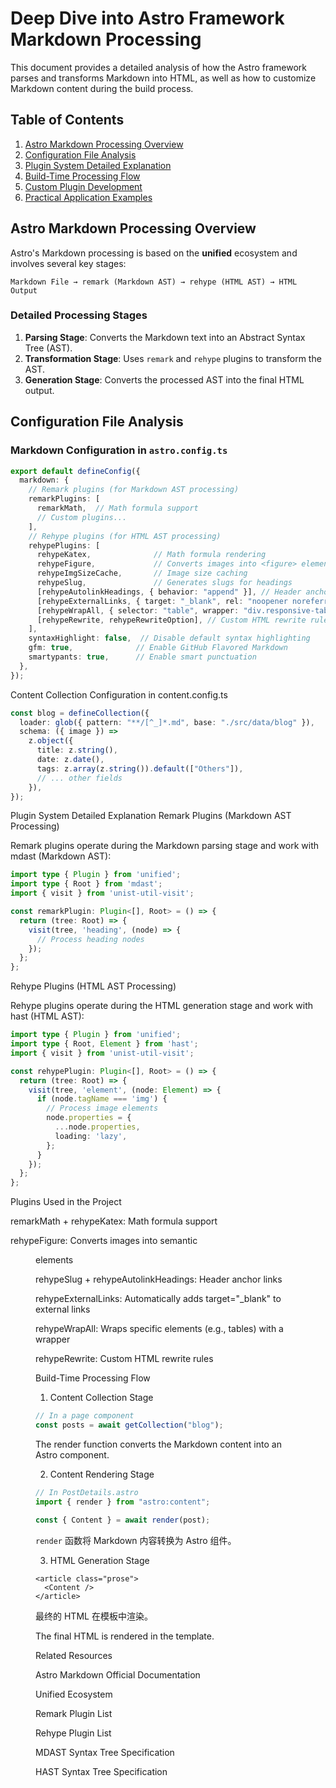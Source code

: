 # Deep Dive into Astro Framework Markdown Processing

This document provides a detailed analysis of how the Astro framework parses and transforms Markdown into HTML, as well as how to customize Markdown content during the build process.

## Table of Contents

1. [Astro Markdown Processing Overview](#astro-markdown-processing-overview)
2. [Configuration File Analysis](#configuration-file-analysis)
3. [Plugin System Detailed Explanation](#plugin-system-detailed-explanation)
4. [Build-Time Processing Flow](#build-time-processing-flow)
5. [Custom Plugin Development](#custom-plugin-development)
6. [Practical Application Examples](#practical-application-examples)

## Astro Markdown Processing Overview

Astro's Markdown processing is based on the **unified** ecosystem and involves several key stages:

```
Markdown File → remark (Markdown AST) → rehype (HTML AST) → HTML Output
```

### Detailed Processing Stages

1. **Parsing Stage**: Converts the Markdown text into an Abstract Syntax Tree (AST).
2. **Transformation Stage**: Uses `remark` and `rehype` plugins to transform the AST.
3. **Generation Stage**: Converts the processed AST into the final HTML output.

## Configuration File Analysis

### Markdown Configuration in `astro.config.ts`

```typescript
export default defineConfig({
  markdown: {
    // Remark plugins (for Markdown AST processing)
    remarkPlugins: [
      remarkMath,  // Math formula support
      // Custom plugins...
    ],
    // Rehype plugins (for HTML AST processing)
    rehypePlugins: [
      rehypeKatex,              // Math formula rendering
      rehypeFigure,             // Converts images into <figure> elements
      rehypeImgSizeCache,       // Image size caching
      rehypeSlug,               // Generates slugs for headings
      [rehypeAutolinkHeadings, { behavior: "append" }], // Header anchor links
      [rehypeExternalLinks, { target: "_blank", rel: "noopener noreferrer" }], // External link handling
      [rehypeWrapAll, { selector: "table", wrapper: "div.responsive-table" }], // Wrapping tables
      [rehypeRewrite, rehypeRewriteOption], // Custom HTML rewrite rules
    ],
    syntaxHighlight: false,  // Disable default syntax highlighting
    gfm: true,              // Enable GitHub Flavored Markdown
    smartypants: true,      // Enable smart punctuation
  },
});
```
Content Collection Configuration in content.config.ts

```typescript
const blog = defineCollection({
  loader: glob({ pattern: "**/[^_]*.md", base: "./src/data/blog" }),
  schema: ({ image }) =>
    z.object({
      title: z.string(),
      date: z.date(),
      tags: z.array(z.string()).default(["Others"]),
      // ... other fields
    }),
});
```

Plugin System Detailed Explanation
Remark Plugins (Markdown AST Processing)

Remark plugins operate during the Markdown parsing stage and work with mdast (Markdown AST):

```typescript
import type { Plugin } from 'unified';
import type { Root } from 'mdast';
import { visit } from 'unist-util-visit';

const remarkPlugin: Plugin<[], Root> = () => {
  return (tree: Root) => {
    visit(tree, 'heading', (node) => {
      // Process heading nodes
    });
  };
};
```

Rehype Plugins (HTML AST Processing)

Rehype plugins operate during the HTML generation stage and work with hast (HTML AST):

```typescript
import type { Plugin } from 'unified';
import type { Root, Element } from 'hast';
import { visit } from 'unist-util-visit';

const rehypePlugin: Plugin<[], Root> = () => {
  return (tree: Root) => {
    visit(tree, 'element', (node: Element) => {
      if (node.tagName === 'img') {
        // Process image elements
        node.properties = {
          ...node.properties,
          loading: 'lazy',
        };
      }
    });
  };
};
```

Plugins Used in the Project

remarkMath + rehypeKatex: Math formula support

rehypeFigure: Converts images into semantic <figure> elements

rehypeSlug + rehypeAutolinkHeadings: Header anchor links

rehypeExternalLinks: Automatically adds target="_blank" to external links

rehypeWrapAll: Wraps specific elements (e.g., tables) with a wrapper

rehypeRewrite: Custom HTML rewrite rules

Build-Time Processing Flow
1. Content Collection Stage

```typescript
// In a page component
const posts = await getCollection("blog");
```
The render function converts the Markdown content into an Astro component.

2. Content Rendering Stage

```typescript
// In PostDetails.astro
import { render } from "astro:content";

const { Content } = await render(post);
```

`render` 函数将 Markdown 内容转换为 Astro 组件。

3. HTML Generation Stage

```astro
<article class="prose">
  <Content />
</article>
```

最终的 HTML 在模板中渲染。

The final HTML is rendered in the template.

Related Resources

Astro Markdown Official Documentation

Unified Ecosystem

Remark Plugin List

Rehype Plugin List

MDAST Syntax Tree Specification

HAST Syntax Tree Specification